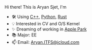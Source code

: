 Hi there! This is Aryan Sjet, I'm
- 🛠 Using [C++](https://www.cplusplus.com/), [Python](https://www.python.org/), [Rust](https://www.rust-lang.org/)
- 💡 Interested in CV and O/S Kernel
- ✨ Dreaming of working in [Apple Park](https://en.wikipedia.org/wiki/Apple_Park)
- 📚 Major: EE
- 📫 Email: Aryan.ITFS@icloud.com

